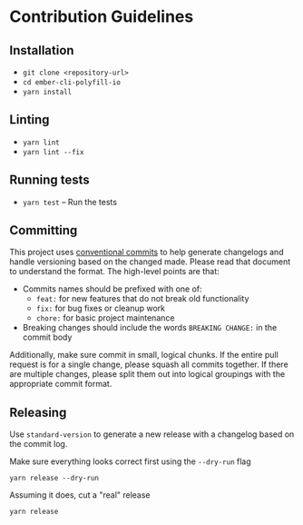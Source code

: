 # Contribution Guidelines

## Installation

* `git clone <repository-url>`
* `cd ember-cli-polyfill-io`
* `yarn install`

## Linting

* `yarn lint`
* `yarn lint --fix`

## Running tests

* `yarn test` – Run the tests

## Committing

This project uses [conventional commits][conventional-commits] to help generate changelogs and handle versioning based on the changed made. Please read that document to understand the format. The high-level points are that:

* Commits names should be prefixed with one of:
  * `feat:` for new features that do not break old functionality
  * `fix:` for bug fixes or cleanup work
  * `chore:` for basic project maintenance
* Breaking changes should include the words `BREAKING CHANGE:` in the commit body

Additionally, make sure commit in small, logical chunks. If the entire pull request is for a single change, please squash all commits together. If there are multiple changes, please split them out into logical groupings with the appropriate commit format.

[conventional-commits]: https://conventionalcommits.org/

## Releasing

Use `standard-version` to generate a new release with a changelog based on the commit log.

Make sure everything looks correct first using the `--dry-run` flag

```
yarn release --dry-run
```

Assuming it does, cut a "real" release

```
yarn release
```
